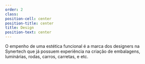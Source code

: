 ```yaml
---
order: 2
class: 
position-cell: center
position-title: center
title: Design
position-text: center
---
```


O empenho de uma estética funcional é a marca dos designers na Synertech que já possuem experiência na criação de embalagens, luminárias, rodas, carros, carretas, e etc. 